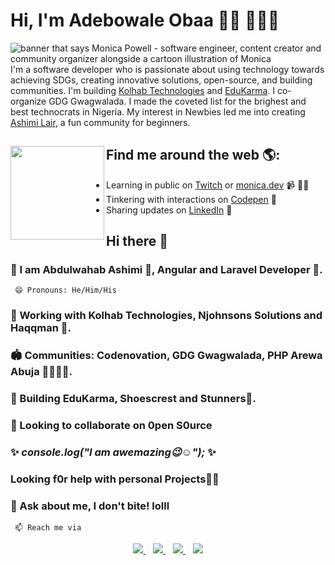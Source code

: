 # Hi, I'm Adebowale Obaa 👋🏾 👩🏾‍💻

<img src="https://raw.githubusercontent.com/M0nica/M0nica/master/gh-header-image-cropped.png" alt="banner that says Monica Powell - software engineer, content creator and community organizer alongside a cartoon illustration of Monica">
I'm a software developer who is passionate about using technology towards achieving SDGs, creating innovative solutions, open-source, and building communities. I'm building <a href="https://kolhab.com/">Kolhab Technologies</a> and <a href="https://edukarma.tech/">EduKarma</a>. I co-organize GDG Gwagwalada. I made the coveted list for the brighest and best technocrats in Nigeria. My interest in Newbies led me into creating <a href="https://www.github.com/ashimi-lair/">Ashimi Lair</a>, a fun community for beginners.


## Find me around the web 🌎: <a href="https://github.com/sponsors/M0nica"><img align="left" width="150" height="150" src="https://github.com/M0nica/M0nica/blob/main/octomonica/m0nica-octocat-rotating.gif?raw=true"></a>
- Learning in public on <a href="https://www.twitch.tv/blacktechdiva">Twitch</a> or <a href="https://www.monica.dev">monica.dev</a> 📹 ✍🏾
- Tinkering with interactions on <a href="https://codepen.io/m0nica"> Codepen</a> 🏓
- Sharing updates on <a href="https://www.linkedin.com/in/monicampowell/">LinkedIn</a> 💼
## Hi there 👋

### :man: I am Abdulwahab Ashimi :trident:, Angular and Laravel Developer :pushpin:.
     😄 Pronouns: He/Him/His
     
### 🔭 Working with Kolhab Technologies, Njohnsons Solutions and Haqqman  :pushpin:.
### :stadium: Communities: Codenovation, GDG Gwagwalada, PHP Arewa Abuja :family_man_woman_boy_boy:.
### 🌱 Building EduKarma, Shoescrest and Stunners:pushpin:.
### 👯 Looking to collaborate on 0pen S0urce
###  ✨ _console.log("I am awemazing:wink::relaxed:");_ ✨
###  Looking f0r help with personal Projects:man_technologist:
###  💬 Ask about me, I don't bite! lolll
     📫 Reach me via
<p align='center'>
<a href="https://wa.me/2349093496039?text=Hello Abdulwahab" target="_blank">
  <img src="https://img.shields.io/badge/WHATSAPP-%2325D366.svg?&style=for-the-badge&logo=whatsapp&logoColor=white" />
</a>&nbsp;&nbsp;
<a href="https://twitter.com/AdebowaleObaa" target="_blank">
  <img src="https://img.shields.io/badge/twitter-%231DA1F2.svg?&style=for-the-badge&logo=twitter&logoColor=white" />
</a>&nbsp;&nbsp;
<a href="http://linkedin.com/in/ibn-ashimi" target="_blank">
  <img src="https://img.shields.io/badge/linkedin-%230077B5.svg?&style=for-the-badge&logo=linkedin&logoColor=white" />
</a>&nbsp;&nbsp;
<a href="mailto:princeadebowale3@gmail.com" target="_blank">
  <img src="https://img.shields.io/badge/email me-%23D14836.svg?&style=for-the-badge&logo=gmail&logoColor=white"/>
  
</a>&nbsp;&nbsp;
